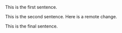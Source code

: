 This is the first sentence.

This is the second sentence. Here is a remote change.

This is the final sentence.
